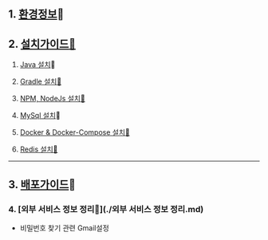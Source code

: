 ## 1. [환경정보](./Environment.md):link:





## 2. [설치가이드:link:](./installation/)



1. [Java 설치](./installation/Java.md):link:

2. [Gradle 설치:link:](./installation/Gradle.md)

3. [NPM, NodeJs 설치:link:](./installation/NPM,NodeJs.md)

4. [MySql 설치](./installation/MySql.md):link:

5. [Docker & Docker-Compose 설치:link:](./installation/Docker%20&%20Docker-Compose.md)

6. [Redis 설치:link:](./installation/Redis.md)

   



-------------------------------------------

## 3. [배포가이드](./Deployment.md):link:





### 4. [외부 서비스 정보 정리:link:](./외부 서비스 정보 정리.md)

+ 비밀번호 찾기 관련 Gmail설정
